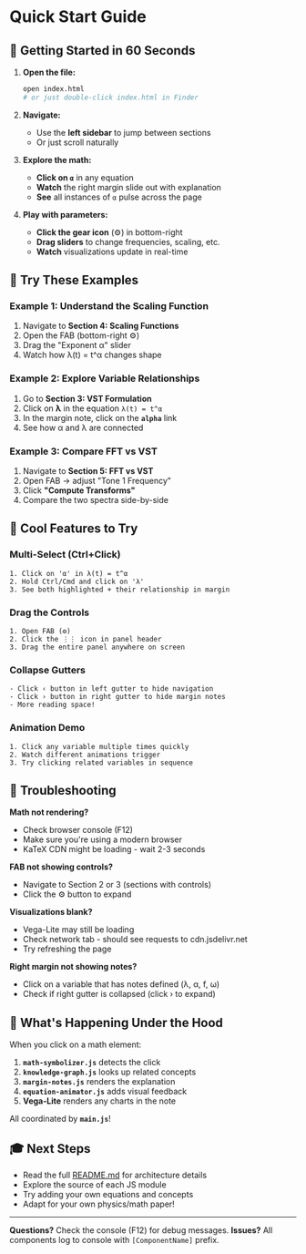 # Quick Start Guide

## 🚀 Getting Started in 60 Seconds

1. **Open the file:**
   ```bash
   open index.html
   # or just double-click index.html in Finder
   ```

2. **Navigate:**
   - Use the **left sidebar** to jump between sections
   - Or just scroll naturally

3. **Explore the math:**
   - **Click on `α`** in any equation
   - **Watch** the right margin slide out with explanation
   - **See** all instances of `α` pulse across the page

4. **Play with parameters:**
   - **Click the gear icon** (⚙️) in bottom-right
   - **Drag sliders** to change frequencies, scaling, etc.
   - **Watch** visualizations update in real-time

## 🎯 Try These Examples

### Example 1: Understand the Scaling Function
1. Navigate to **Section 4: Scaling Functions**
2. Open the FAB (bottom-right ⚙️)
3. Drag the "Exponent α" slider
4. Watch how λ(t) = t^α changes shape

### Example 2: Explore Variable Relationships
1. Go to **Section 3: VST Formulation**
2. Click on **λ** in the equation `λ(t) = t^α`
3. In the margin note, click on the **`alpha`** link
4. See how α and λ are connected

### Example 3: Compare FFT vs VST
1. Navigate to **Section 5: FFT vs VST**
2. Open FAB → adjust "Tone 1 Frequency"
3. Click **"Compute Transforms"**
4. Compare the two spectra side-by-side

## 🎨 Cool Features to Try

### Multi-Select (Ctrl+Click)
```
1. Click on 'α' in λ(t) = t^α
2. Hold Ctrl/Cmd and click on 'λ'
3. See both highlighted + their relationship in margin
```

### Drag the Controls
```
1. Open FAB (⚙️)
2. Click the ⋮⋮ icon in panel header
3. Drag the entire panel anywhere on screen
```

### Collapse Gutters
```
- Click ‹ button in left gutter to hide navigation
- Click › button in right gutter to hide margin notes
- More reading space!
```

### Animation Demo
```
1. Click any variable multiple times quickly
2. Watch different animations trigger
3. Try clicking related variables in sequence
```

## 🐛 Troubleshooting

**Math not rendering?**
- Check browser console (F12)
- Make sure you're using a modern browser
- KaTeX CDN might be loading - wait 2-3 seconds

**FAB not showing controls?**
- Navigate to Section 2 or 3 (sections with controls)
- Click the ⚙️ button to expand

**Visualizations blank?**
- Vega-Lite may still be loading
- Check network tab - should see requests to cdn.jsdelivr.net
- Try refreshing the page

**Right margin not showing notes?**
- Click on a variable that has notes defined (λ, α, f, ω)
- Check if right gutter is collapsed (click › to expand)

## 📖 What's Happening Under the Hood

When you click on a math element:

1. **`math-symbolizer.js`** detects the click
2. **`knowledge-graph.js`** looks up related concepts
3. **`margin-notes.js`** renders the explanation
4. **`equation-animator.js`** adds visual feedback
5. **Vega-Lite** renders any charts in the note

All coordinated by **`main.js`**!

## 🎓 Next Steps

- Read the full [README.md](README.md) for architecture details
- Explore the source of each JS module
- Try adding your own equations and concepts
- Adapt for your own physics/math paper!

---

**Questions?** Check the console (F12) for debug messages.
**Issues?** All components log to console with `[ComponentName]` prefix.

